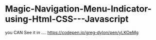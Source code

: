 # Magic-Navigation-Menu-Indicator-using-Html-CSS---Javascript
you CAN See it in ....
https://codepen.io/greg-dylon/pen/yLKOeMg
